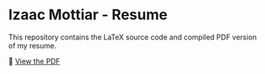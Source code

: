 # Izaac Mottiar - Resume

This repository contains the LaTeX source code and compiled PDF version of my resume.

📄 [View the PDF](https://izaac08.github.io/resume/resume.pdf)
